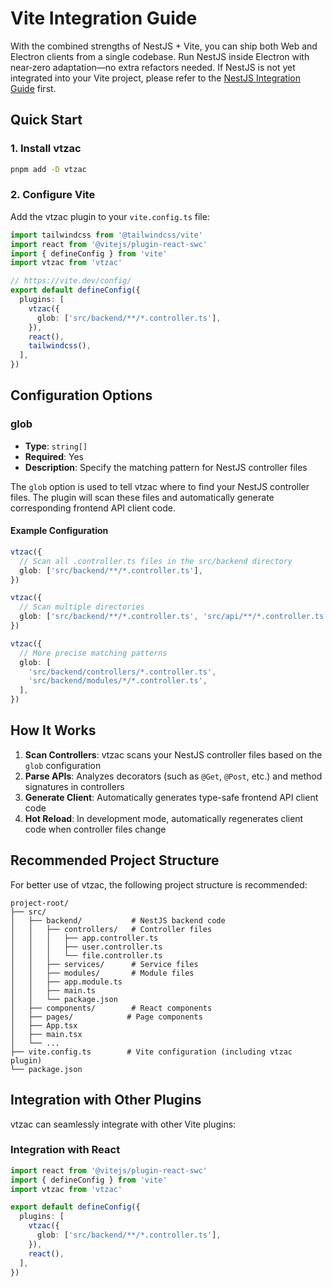 # Vite Integration Guide

With the combined strengths of NestJS + Vite, you can ship both Web and Electron clients from a single codebase. Run NestJS inside Electron with near‑zero adaptation—no extra refactors needed. If NestJS is not yet integrated into your Vite project, please refer to the [NestJS Integration Guide](/nestjs-integration) first.

## Quick Start

### 1. Install vtzac

```bash
pnpm add -D vtzac
```

### 2. Configure Vite

Add the vtzac plugin to your `vite.config.ts` file:

```typescript
import tailwindcss from '@tailwindcss/vite'
import react from '@vitejs/plugin-react-swc'
import { defineConfig } from 'vite'
import vtzac from 'vtzac'

// https://vite.dev/config/
export default defineConfig({
  plugins: [
    vtzac({
      glob: ['src/backend/**/*.controller.ts'],
    }),
    react(),
    tailwindcss(),
  ],
})
```

## Configuration Options

### glob

- **Type**: `string[]`
- **Required**: Yes
- **Description**: Specify the matching pattern for NestJS controller files

The `glob` option is used to tell vtzac where to find your NestJS controller files. The plugin will scan these files and automatically generate corresponding frontend API client code.

#### Example Configuration

```typescript
vtzac({
  // Scan all .controller.ts files in the src/backend directory
  glob: ['src/backend/**/*.controller.ts'],
})
```

```typescript
vtzac({
  // Scan multiple directories
  glob: ['src/backend/**/*.controller.ts', 'src/api/**/*.controller.ts'],
})
```

```typescript
vtzac({
  // More precise matching patterns
  glob: [
    'src/backend/controllers/*.controller.ts',
    'src/backend/modules/*/*.controller.ts',
  ],
})
```

## How It Works

1. **Scan Controllers**: vtzac scans your NestJS controller files based on the `glob` configuration
2. **Parse APIs**: Analyzes decorators (such as `@Get`, `@Post`, etc.) and method signatures in controllers
3. **Generate Client**: Automatically generates type-safe frontend API client code
4. **Hot Reload**: In development mode, automatically regenerates client code when controller files change

## Recommended Project Structure

For better use of vtzac, the following project structure is recommended:

```
project-root/
├── src/
│   ├── backend/           # NestJS backend code
│   │   ├── controllers/   # Controller files
│   │   │   ├── app.controller.ts
│   │   │   ├── user.controller.ts
│   │   │   └── file.controller.ts
│   │   ├── services/      # Service files
│   │   ├── modules/       # Module files
│   │   ├── app.module.ts
│   │   ├── main.ts
│   │   └── package.json
│   ├── components/        # React components
│   ├── pages/            # Page components
│   ├── App.tsx
│   ├── main.tsx
│   └── ...
├── vite.config.ts        # Vite configuration (including vtzac plugin)
└── package.json
```

## Integration with Other Plugins

vtzac can seamlessly integrate with other Vite plugins:

### Integration with React

```typescript
import react from '@vitejs/plugin-react-swc'
import { defineConfig } from 'vite'
import vtzac from 'vtzac'

export default defineConfig({
  plugins: [
    vtzac({
      glob: ['src/backend/**/*.controller.ts'],
    }),
    react(),
  ],
})
```
